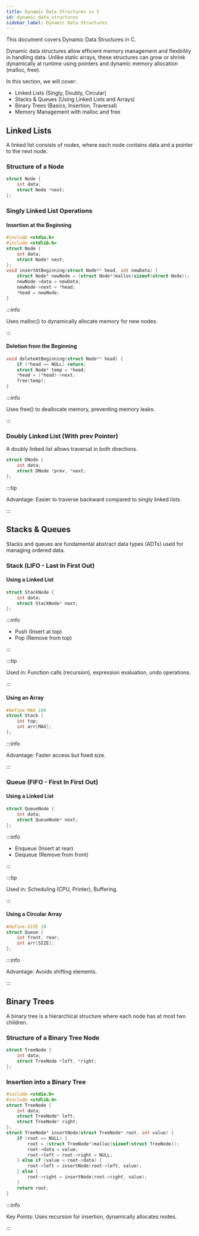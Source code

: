 ```yaml
---
title: Dynamic Data Structures in C
id: dynamic_data_structures
sidebar_label: Dynamic Data Structures
---
```


This document covers Dynamic Data Structures in C.

Dynamic data structures allow efficient memory management and flexibility in handling data. Unlike static arrays, these structures can grow or shrink dynamically at runtime using pointers and dynamic memory allocation (malloc, free).

In this section, we will cover:
- Linked Lists (Singly, Doubly, Circular)
- Stacks & Queues (Using Linked Lists and Arrays)
- Binary Trees (Basics, Insertion, Traversal)
- Memory Management with malloc and free

## Linked Lists
A linked list consists of nodes, where each node contains data and a pointer to the next node.

### Structure of a Node
```c
struct Node {
    int data;
    struct Node *next;
};
```

### Singly Linked List Operations

#### Insertion at the Beginning
```c
#include <stdio.h>
#include <stdlib.h>
struct Node {
    int data;
    struct Node* next;
};
void insertAtBeginning(struct Node** head, int newData) {
    struct Node* newNode = (struct Node*)malloc(sizeof(struct Node));
    newNode->data = newData;
    newNode->next = *head;
    *head = newNode;
}
```
:::info

Uses malloc() to dynamically allocate memory for new nodes.

:::

#### Deletion from the Beginning
```c
void deleteAtBeginning(struct Node** head) {
    if (*head == NULL) return;
    struct Node* temp = *head;
    *head = (*head)->next;
    free(temp);
}
```

:::info

Uses free() to deallocate memory, preventing memory leaks.

:::

### Doubly Linked List (With prev Pointer)
A doubly linked list allows traversal in both directions.

```c
struct DNode {
    int data;
    struct DNode *prev, *next;
};
```

:::tip

Advantage: Easier to traverse backward compared to singly linked lists.

:::

## Stacks & Queues
Stacks and queues are fundamental abstract data types (ADTs) used for managing ordered data.

### Stack (LIFO - Last In First Out)

#### Using a Linked List
```c
struct StackNode {
    int data;
    struct StackNode* next;
};
```
:::info

- Push (Insert at top)
- Pop (Remove from top)

:::

:::tip

Used in: Function calls (recursion), expression evaluation, undo operations.

:::

#### Using an Array
```c
#define MAX 100
struct Stack {
    int top;
    int arr[MAX];
};
```
:::info

Advantage: Faster access but fixed size.

:::

### Queue (FIFO - First In First Out)

#### Using a Linked List
```c
struct QueueNode {
    int data;
    struct QueueNode* next;
};
```
:::info

- Enqueue (Insert at rear)
- Dequeue (Remove from front)

:::

:::tip

Used in: Scheduling (CPU, Printer), Buffering.

:::

#### Using a Circular Array
```c
#define SIZE 10
struct Queue {
    int front, rear;
    int arr[SIZE];
};
```
:::info

Advantage: Avoids shifting elements.

:::

## Binary Trees
A binary tree is a hierarchical structure where each node has at most two children.

### Structure of a Binary Tree Node

```c
struct TreeNode {
    int data;
    struct TreeNode *left, *right;
};
```

### Insertion into a Binary Tree
```c
#include <stdio.h>
#include <stdlib.h>
struct TreeNode {
    int data;
    struct TreeNode* left;
    struct TreeNode* right;
};
struct TreeNode* insertNode(struct TreeNode* root, int value) {
    if (root == NULL) {
        root = (struct TreeNode*)malloc(sizeof(struct TreeNode));
        root->data = value;
        root->left = root->right = NULL;
    } else if (value < root->data) {
        root->left = insertNode(root->left, value);
    } else {
        root->right = insertNode(root->right, value);
    }
    return root;
}
```
:::info

Key Points: Uses recursion for insertion, dynamically allocates nodes.

:::
